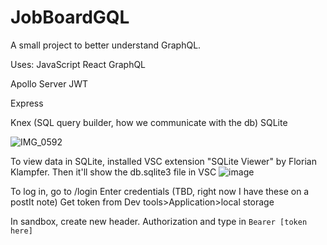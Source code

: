 # JobBoardGQL

A small project to better understand GraphQL. 

Uses:
JavaScript
React
GraphQL

Apollo Server
JWT

Express

Knex (SQL query builder, how we communicate with the db)
SQLite

![IMG_0592](https://github.com/tabbytoney/JobBoardGQL/assets/60009709/1280cbc9-ea3f-4c1b-bdcc-3ae05075e6c8)

To view data in SQLite, installed VSC extension "SQLite Viewer" by Florian Klampfer. Then it'll show the db.sqlite3 file in VSC
![image](https://github.com/tabbytoney/JobBoardGQL/assets/60009709/b328484c-2f66-4c04-8fc0-61cb1ae259a1)

To log in, go to /login
Enter credentials (TBD, right now I have these on a postIt note)
Get token from Dev tools>Application>local storage

In sandbox, create new header. Authorization and type in `Bearer [token here]`
